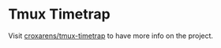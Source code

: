 # Tmux Timetrap
Visit [croxarens/tmux-timetrap](https://github.com/croxarens/tmux-timetrap) to have more info on the project.

